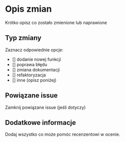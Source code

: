 # Opis zmian
Krótko opisz co zostało zmienione lub naprawione

## Typ zmiany
Zaznacz odpowiednie opcje:
- [] dodanie nowej funkcji
- [] poprawa błędu
- [] zmiana dokumentacji
- [] refaktoryzacja
- [] inne (opisz poniżej)

## Powiązane issue
Zamknij powiązane issue (jeśli dotyczy)

## Dodatkowe informacje
Dodaj wszystko co może pomóc recenzentowi w ocenie.
